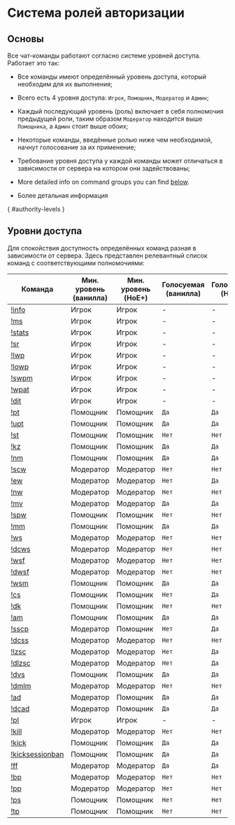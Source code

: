 # Система ролей авторизации

## Основы

Все чат-команды работают согласно системе уровней доступа. Работает это так:

* Все команды имеют определённый уровень доступа, который необходим для их выполнения;

* Всего есть 4 уровня доступа: `Игрок`, `Помощник`, `Модератор` и `Админ`;

* Каждый последующий уровень (роль) включает в себя полномочия предыдущей роли, таким образом `Модератор` находится выше `Помощника`, а `Админ` стоит выше обоих;

* Некоторые команды, введённые ролью ниже чем необходимой, начнут голосование за их применение;

* Требование уровня доступа у каждой команды может отличаться в зависимости от сервера на котором они задействованы;

* More detailed info on command groups you can find [below](#authority-levels).
* Более детальная информация 

[](){ #authority-levels }
## Уровни доступа

Для спокойствия доступность определённых команд разная в зависимости от сервера. Здесь представлен релевантный список команд с соответствующими полномочиями:

| Команда | Мин. уровень (ванилла) | Мин. уровень (HoE+) | Голосуемая (ванилла) | Голосуемая (HoE+) |
| --- | --- | --- | --- | --- |
| [!info](commands.md#info) | Игрок | Игрок | - | - |
| [!ms](commands.md#my-stats) | Игрок | Игрок | - | - |
| [!stats](commands.md#stats) | Игрок | Игрок | - | - |
| [!sr](commands.md#switch-role) | Игрок | Игрок | - | - |
| [!lwp](commands.md#lock-weapon-pickup) | Игрок | Игрок | - | - |
| [!lowp](commands.md#lock-other-weapon-pickup) | Игрок | Игрок | - | - |
| [!swpm](commands.md#show-weapon-pickup-messages) | Игрок | Игрок | - | - |
| [!wpat](commands.md#weapon-pickup-ammo-threshold) | Игрок | Игрок | - | - |
| [!dit](commands.md#disable-item-drop) | Игрок | Игрок | - | - |
| [!pt](commands.md#pause-trader) | Помощник | Помощник | `Да` | `Да` |
| [!upt](commands.md#unpause-trader) | Помощник | Помощник | `Да` | `Да` |
| [!st](commands.md#skip-trader) | Помощник | Помощник | `Нет` | `Нет` |
| [!kz](commands.md#kill-zeds) | Помощник | Помощник | `Да` | `Да` |
| [!nm](commands.md#next-map) | Помощник | Помощник | `Да` | `Да` |
| [!scw](commands.md#set-current-wave) | Модератор | Модератор | `Нет` | `Нет` |
| [!ew](commands.md#end-wave) | Модератор | Модератор | `Нет` | `Да` |
| [!nw](commands.md#next-wave) | Модератор | Модератор | `Нет` | `Нет` |
| [!mv](commands.md#map-vote) | Модератор | Модератор | `Да` | `Да` |
| [!spw](commands.md#set-password) | Помощник | Помощник | `Нет` | `Нет` |
| [!mm](commands.md#max-monsters) | Помощник | Помощник | `Да` | `Да` |
| [!ws](commands.md#wave-size) | Модератор | Модератор | `Нет` | `Нет` |
| [!dcws](commands.md#disable-custom-wave-size) | Модератор | Модератор | `Нет` | `Нет` |
| [!wsf](commands.md#wave-size-fakes) | Модератор | Модератор | `Нет` | `Нет` |
| [!dwsf](commands.md#disable-wave-size-fakes) | Модератор | Модератор | `Нет` | `Нет` |
| [!wsm](commands.md#wave-size-multiplier) | Помощник | Помощник | `Да` | `Да` |
| [!cs](commands.md#cohort-size) | Помощник | Помощник | `Нет` | `Да` |
| [!dk](commands.md#dosh-kill) | Помощник | Помощник | `Нет` | `Нет` |
| [!am](commands.md#ammo-multiplier) | Помощник | Помощник | `Да` | `Да` |
| [!sscp](commands.md#special-squad-count-pct) | Модератор | Помощник | `Нет` | `Да` |
| [!dcss](commands.md#disable-custom-squad-spawns) | Модератор | Модератор | `Нет` | `Нет` |
| [!lzsc](commands.md#large-zed-spawn-chance) | Модератор | Модератор | `Нет` | `Да` |
| [!dlzsc](commands.md#disable-large-zed-spawn-chance) | Модератор | Модератор | `Нет` | `Да` |
| [!dvs](commands.md#disable-vent-spawns) | Помощник | Помощник | `Да` | `Да` |
| [!dmlm](commands.md#disable-max-large-monsters) | Модератор | Модератор | `Нет` | `Нет` |
| [!ad](commands.md#ai-difficulty) | Модератор | Помощник | `Да` | `Да` |
| [!dcad](commands.md#disable-custom-ai-difficulty) | Модератор | Помощник | `Да` | `Да` |
| [!pl](commands.md#player-list) | Игрок | Игрок | - | - |
| [!kill](commands.md#kill) | Модератор | Модератор | `Нет` | `Нет` |
| [!kick](commands.md#kick) | Помощник | Помощник | `Да` | `Да` |
| [!kicksessionban](commands.md#kick-session-ban) | Помощник | Помощник | `Да` | `Да` |
| [!ff](commands.md#friendly-fire) | Модератор | Модератор | `Да` | `Да` |
| [!bp](commands.md#burn-player) | Модератор | Модератор | `Нет` | `Нет` |
| [!pp](commands.md#puke-player) | Модератор | Модератор | `Нет` | `Нет` |
| [!ps](commands.md#player-size) | Помощник | Помощник | `Нет` | `Нет` |
| [!tp](commands.md#teleport-player) | Помощник | Помощник | `Нет` | `Нет` |
